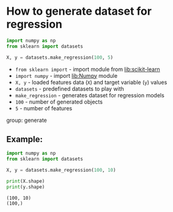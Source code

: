 # How to generate dataset for regression

```python
import numpy as np
from sklearn import datasets

X, y = datasets.make_regression(100, 5)

```

- `from sklearn import` - import module from [lib:scikit-learn](https://onelinerhub.com/python-scikit-learn/how-to-install-scikit-learn-using-pip)
- `import numpy` - import [lib:Numpy](https://onelinerhub.com/python-numpy/how-to-install-python-numpy-lib) module
- `X, y` - loaded features data (`X`) and target variable (`y`) values
- `datasets` - predefined datasets to play with
- `make_regression` - generates dataset for regression models
- `100` - number of generated objects
- `5` - number of features

group: generate

## Example: 
```python
import numpy as np
from sklearn import datasets

X, y = datasets.make_regression(100, 10)

print(X.shape)
print(y.shape)
```
```
(100, 10)
(100,)

```

